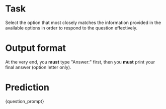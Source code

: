 # Task
Select the option that most closely matches the information provided in the available options in order to respond to the question effectively.

# Output format
At the very end, you **must** type "Answer:" first, then you **must** print your final answer (option letter only).

# Prediction
{question_prompt}